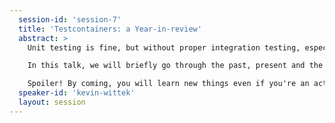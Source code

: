 ```yaml
---
  session-id: 'session-7'
  title: 'Testcontainers: a Year-in-review'
  abstract: >
    Unit testing is fine, but without proper integration testing, especially if you work with external resources like databases and other services, you might not know how your application will actually behave once it has been deployed to the real production environment. Testcontainers is a popular JVM testing library that provides lightweight, throwaway instances of common databases, Selenium web browsers, or anything else that can run in a Docker container.

    In this talk, we will briefly go through the past, present and the future of the library.

    Spoiler! By coming, you will learn new things even if you're an active user of Testcontainers ;)
  speaker-id: 'kevin-wittek'
  layout: session
---
```

